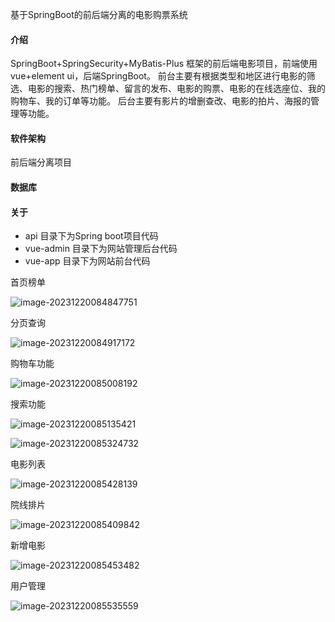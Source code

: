 基于SpringBoot的前后端分离的电影购票系统

#### 介绍
SpringBoot+SpringSecurity+MyBatis-Plus 框架的前后端电影项目，前端使用vue+element ui，后端SpringBoot。
前台主要有根据类型和地区进行电影的筛选、电影的搜索、热门榜单、留言的发布、电影的购票、电影的在线选座位、我的购物车、我的订单等功能。
后台主要有影片的增删查改、电影的拍片、海报的管理等功能。


#### 软件架构
前后端分离项目

####  数据库



#### 关于

- api 目录下为Spring boot项目代码
- vue-admin 目录下为网站管理后台代码
- vue-app 目录下为网站前台代码



首页榜单

![image-20231220084847751](C:\Users\Meet\AppData\Roaming\Typora\typora-user-images\image-20231220084847751.png)



分页查询

![image-20231220084917172](C:\Users\Meet\AppData\Roaming\Typora\typora-user-images\image-20231220084917172.png)



购物车功能

![image-20231220085008192](C:\Users\Meet\AppData\Roaming\Typora\typora-user-images\image-20231220085008192.png)



搜索功能

![image-20231220085135421](C:\Users\Meet\AppData\Roaming\Typora\typora-user-images\image-20231220085135421.png)







![image-20231220085324732](C:\Users\Meet\AppData\Roaming\Typora\typora-user-images\image-20231220085324732.png)



电影列表



![image-20231220085428139](C:\Users\Meet\AppData\Roaming\Typora\typora-user-images\image-20231220085428139.png)

院线排片

![image-20231220085409842](C:\Users\Meet\AppData\Roaming\Typora\typora-user-images\image-20231220085409842.png)

新增电影

![image-20231220085453482](C:\Users\Meet\AppData\Roaming\Typora\typora-user-images\image-20231220085453482.png)



用户管理

![image-20231220085535559](C:\Users\Meet\AppData\Roaming\Typora\typora-user-images\image-20231220085535559.png)

